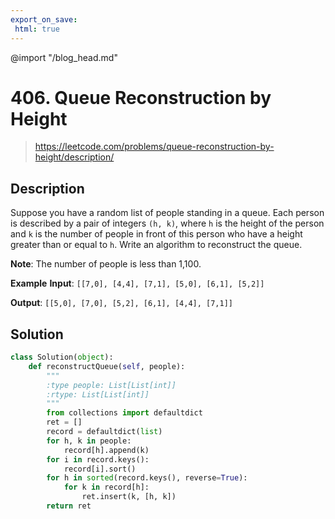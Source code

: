 ```yaml
---
export_on_save:
 html: true
---
```


@import "/blog_head.md"

# 406. Queue Reconstruction by Height

> <https://leetcode.com/problems/queue-reconstruction-by-height/description/>


## Description


Suppose you have a random list of people standing in a queue. Each person is described by a pair of integers `(h, k)`, where `h` is the height of the person and `k` is the number of people in front of this person who have a height greater than or equal to `h`. Write an algorithm to reconstruct the queue.

**Note**:
The number of people is less than 1,100.


**Example**
**Input**:
`[[7,0], [4,4], [7,1], [5,0], [6,1], [5,2]]`

**Output**:
`[[5,0], [7,0], [5,2], [6,1], [4,4], [7,1]]`

## Solution

```python {class=line-numbers}
class Solution(object):
    def reconstructQueue(self, people):
        """
        :type people: List[List[int]]
        :rtype: List[List[int]]
        """
        from collections import defaultdict
        ret = []
        record = defaultdict(list)
        for h, k in people:
            record[h].append(k)
        for i in record.keys():
            record[i].sort()
        for h in sorted(record.keys(), reverse=True):
            for k in record[h]:
                ret.insert(k, [h, k])
        return ret
```

